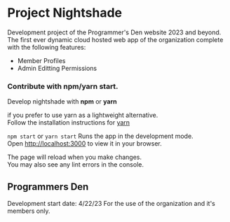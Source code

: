 # Project Nightshade

Development project of the Programmer's Den website 2023 and beyond.
The first ever dynamic cloud hosted web app of the organization complete with the following features: 
- Member Profiles 
- Admin Editting Permissions 


### Contribute with npm/yarn start.

Develop nightshade with **npm** or **yarn** 

if you prefer to use yarn as a lightweight alternative. \
Follow the installation instructions for [yarn](https://classic.yarnpkg.com/lang/en/docs/install/#windows-stable)

`npm start` or `yarn start`
Runs the app in the development mode.\
Open [http://localhost:3000](http://localhost:3000) to view it in your browser.

The page will reload when you make changes.\
You may also see any lint errors in the console.

## Programmers Den

Development start date: 4/22/23
For the use of the organization and it's members only.

